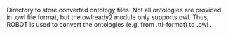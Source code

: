 Directory to store converted ontology files. 
Not all ontologies are provided in .owl file format, but the owlready2 module only supports owl. 
Thus, ROBOT is used to convert the ontologies (e.g. from .ttl-format) to .owl .